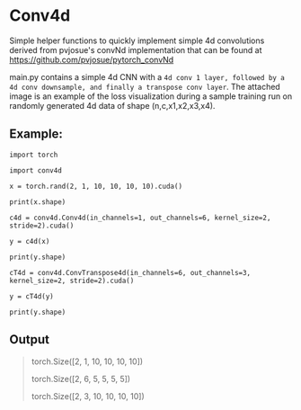 # Conv4d
Simple helper functions to quickly implement simple 4d convolutions derived from pvjosue's convNd implementation that can be found at https://github.com/pvjosue/pytorch_convNd

main.py contains a simple 4d CNN with a `4d conv 1 layer, followed by a 4d conv downsample, and finally a transpose conv layer`. The attached image is an example of the loss visualization during a sample training run on randomly generated 4d data of shape (n,c,x1,x2,x3,x4).

## Example:

`import torch`

`import conv4d`

`x = torch.rand(2, 1, 10, 10, 10, 10).cuda()`

`print(x.shape)`

`c4d = conv4d.Conv4d(in_channels=1, out_channels=6, kernel_size=2, stride=2).cuda()`

`y = c4d(x)`

`print(y.shape)`

`cT4d = conv4d.ConvTranspose4d(in_channels=6, out_channels=3, kernel_size=2, stride=2).cuda()`

`y = cT4d(y)`

`print(y.shape)`

## Output

> torch.Size([2, 1, 10, 10, 10, 10])
> 
> torch.Size([2, 6, 5, 5, 5, 5])
> 
> torch.Size([2, 3, 10, 10, 10, 10])
